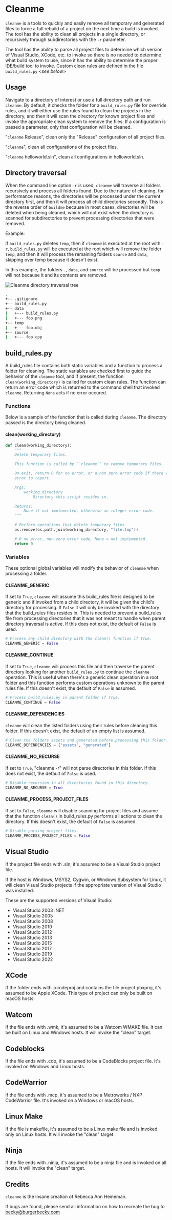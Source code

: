 # Cleanme

``cleanme`` is a tools to quickly and easily remove all temporary and generated files to force a full rebuild of a project on the next time a build is invoked. The tool has the ability to clean all projects in a single directory, or recursively through subdirectories with the ``-r`` parameter.

The tool has the ability to parse all project files to determine which version of Visual Studio, XCode, etc. to invoke so there is no needed to determine what build system to use, since it has the ability to determine the proper IDE/build tool to invoke. Custom clean rules are defined in the file ``build_rules.py`` <*see below*>

## Usage

Navigate to a directory of interest or use a full directory path and run ``cleanme``. By default, it checks the folder for a ``build_rules.py`` file for override rules, and it will either use the rules found to clean the projects in the directory, and then it will scan the directory for known project files and invoke the appropriate clean system to remove the files. If a configuration is passed a parameter, only that configuration will be cleaned.

"``cleanme`` Release", clean only the "Release" configuration of all project files.

"``cleanme``", clean all configurations of the project files.

"``cleanme`` helloworld.sln", clean all configurations in helloworld.sln.

## Directory traversal

When the command line option ``-r`` is used, ``cleanme`` will traverse all folders recursively and process all folders found. Due to the nature of cleaning, for performance reasons, the directories will be processed under the current directory first, and then it will process all child directories secondly. This is the reverse order of ``buildme`` because in most cases, directories will be deleted when being cleaned, which will not exist when the directory is scanned for subdirectories to prevent processing directories that were removed.

Example:

If ``build_rules.py`` deletes ``temp``, then if ``cleanme`` is executed at the root with ``-r``, ``build_rules.py`` will be executed at the root which will remove the folder ``temp``, and then it will process the remaining folders ``source`` and ``data``, skipping over temp because it doesn't exist.

In this example, the folders ``.``, ``data``, and ``source`` will be processed but ``temp`` will not because it and its contents are removed.

![Cleanme directory traversal tree](cleanme_dir.png "Cleanme directory traversal tree")

``` bash
.
+-- .gitignore
+-- build_rules.py
+-- data
|   +--- build_rules.py
|   +--- foo.png
+-- temp
|   +--- foo.obj
+-- source
|   +--- foo.cpp
```

## build_rules.py

A build_rules file contains both static variables and a function to process a folder for cleaning. The static variables are checked first to guide the behavior of the ``cleanme`` tool, and if present, the function ``clean(working_directory)`` is called for custom clean rules. The function can return an error code which is returned to the command shell that invoked ``cleanme``. Returning ``None`` acts if no error occured.

### Functions

Below is a sample of the function that is called during ``cleanme``. The directory passed is the directory being cleaned.

#### clean(working_directory)

``` python
def clean(working_directory):
    """
    Delete temporary files.

    This function is called by ``cleanme`` to remove temporary files.

    On exit, return 0 for no error, or a non zero error code if there was an
    error to report.

    Args:
        working_directory
            Directory this script resides in.

    Returns:
        None if not implemented, otherwise an integer error code.
    """

    # Perform operations that delete temporary files
    os.remove(os.path.join(working_directory, "file.tmp"))

    # 0 no error, non-zero error code, None = not implemented.
    return 0
```

### Variables

These optional global variables will modify the behavior of ``cleanme`` when processing a folder.

#### CLEANME_GENERIC

If set to ``True``, ``cleanme`` will assume this build_rules file is designed to be generic and if invoked from a child directory, it will be given the child's directory for processing. If ``False`` it will only be invoked with the directory that the build_rules files resides in. This is needed to prevent a build_rules file from processing directories that it was not meant to handle when parent directory traversal is active. If this does not exist, the default of ``False`` is used.

``` python
# Process any child directory with the clean() function if True.
CLEANME_GENERIC = False
```

#### CLEANME_CONTINUE

If set to ``True``, ``cleanme`` will process this file and then traverse the parent directory looking for another ``build_rules.py`` to continue the ``cleanme`` operation. This is useful when there's a generic clean operation in a root folder and this function performs custom operations unknown to the parent rules file. If this doesn't exist, the default of ``False`` is assumed.

``` python
# Process build_rules.py in parent folder if True.
CLEANME_CONTINUE = False
```

#### CLEANME_DEPENDENCIES

``cleanme`` will clean the listed folders using their rules before cleaning this folder. If this doesn't exist, the default of an empty list is assumed.

``` python
# Clean the folders assets and generated before processing this folder.
CLEANME_DEPENDENCIES = ["assets", "generated"]
```

#### CLEANME_NO_RECURSE

If set to ``True``, "cleanme -r" will not parse directories in this folder. If this does not exist, the default of ``False`` is used.

``` python
# Disable recursion in all directories found in this directory.
CLEANME_NO_RECURSE = True
```

#### CLEANME_PROCESS_PROJECT_FILES

If set to ``False``, ``cleanme`` will disable scanning for project files and assume that the function ``clean()`` in build_rules.py performs all actions to clean the directory. If this doesn't exist, the default of ``False`` is assumed.

``` python
# Disable parsing project files.
CLEANME_PROCESS_PROJECT_FILES = False
```

## Visual Studio

If the project file ends with .sln, it's assumed to be a Visual Studio project file.

If the host is Windows, MSYS2, Cygwin, or Windows Subsystem for Linux, it will clean Visual Studio projects if the appropriate version of Visual Studio was installed.

These are the supported versions of Visual Studio:

- Visual Studio 2003 .NET
- Visual Studio 2005
- Visual Studio 2008
- Visual Studio 2010
- Visual Studio 2012
- Visual Studio 2013
- Visual Studio 2015
- Visual Studio 2017
- Visual Studio 2019
- Visual Studio 2022

## XCode

If the folder ends with .xcodeproj and contains the file project.pbxproj, it's assumed to be Apple XCode. This type of project can only be built on macOS hosts.

## Watcom

If the file ends with .wmk, it's assumed to be a Watcom WMAKE file. It can be built on Linux and Windows hosts. It will invoke the "clean" target.

## Codeblocks

If the file ends with .cdp, it's assumed to be a CodeBlocks project file. It's invoked on Windows and Linux hosts.

## CodeWarrior

If the file ends with .mcp, it's assumed to be a Metrowerks / NXP CodeWarrior file. It's invoked on a Windows or macOS hosts.

## Linux Make

If the file is makefile, it's assumed to be a Linux make file and is invoked only on Linux hosts. It will invoke the "clean" target.

## Ninja

If the file ends with .ninja, it's assumed to be a ninja file and is invoked on all hosts. It will invoke the "clean" target.

## Credits

``cleanme`` is the insane creation of Rebecca Ann Heineman.

If bugs are found, please send all information on how to recreate the bug to [becky@burgerbecky.com](mailto:becky@burgerbecky.com)
